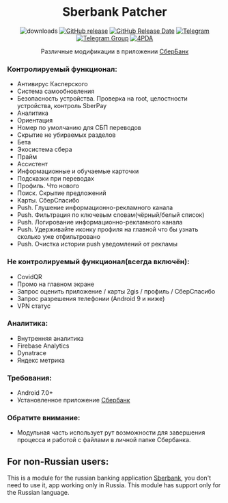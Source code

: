 <div align="center">
<h1>Sberbank Patcher</h1>

![downloads](https://img.shields.io/github/downloads/Xposed-Modules-Repo/ru.bluecat.sberbankpatcher/total)
[![GitHub release](https://img.shields.io/github/v/release/Xposed-Modules-Repo/ru.bluecat.sberbankpatcher)](https://github.com/Xposed-Modules-Repo/ru.bluecat.sberbankpatcher/releases)
[![GitHub Release Date](https://img.shields.io/github/release-date/Xposed-Modules-Repo/ru.bluecat.sberbankpatcher)](https://github.com/Xposed-Modules-Repo/ru.bluecat.sberbankpatcher/releases)
[![Telegram](https://img.shields.io/badge/Telegram-Channel-blue.svg?logo=telegram)](https://t.me/sberbank_patcher)
[![Telegram Group](https://img.shields.io/badge/Telegram-Group-blue.svg?logo=telegram)](https://t.me/sberbank_patcher_forum)
[![4PDA](https://img.shields.io/badge/4PDA-Topic-blue)](https://4pda.to/forum/index.php?showtopic=603033&view=findpost&p=123542189)

<p>Различные модификации в приложении <a href="https://apps.rustore.ru/app/ru.sberbankmobile">СберБанк</a></p>
</div>

### Контролируемый функционал:
- Антивирус Касперского
- Система самообновления
- Безопасность устройства. Проверка на root, целостности устройства, контроль SberPay
- Аналитика
- Ориентация
- Номер по умолчанию для СБП переводов
- Скрытие не убираемых разделов
- Бета
- Экосистема сбера
- Прайм
- Ассистент
- Информационные и обучаемые карточки
- Подсказки при переводах
- Профиль. Что нового
- Поиск. Скрытие предложений
- Карты. СберСпасибо
- Push. Глушение информационно-рекламного канала
- Push. Фильтрация по ключевым словам(чёрный/белый список)
- Push. Логирование информационно-рекламного канала
- Push. Удерживайте иконку профиля на главной что бы узнать сколько уже отфильтровано
- Push. Очистка истории push уведомлений от рекламы

### Не контролируемый функционал(всегда включён):
- CovidQR
- Промо на главном экране
- Запрос оценить приложение / карты 2gis / профиль / СберСпасибо
- Запрос разрешения телефонии (Android 9 и ниже)
- VPN статус

### Аналитика:
- Внутренняя аналитика
- Firebase Analytics
- Dynatrace
- Яндекс метрика

### Требования:
- Android 7.0+
- Установленное приложение [Сбербанк](https://apps.rustore.ru/app/ru.sberbankmobile)

### Обратите внимание:
- Модульная часть использует рут возможности для завершения процесса и работой с файлами в личной папке Сбербанка.

## For non-Russian users:
This is a module for the russian banking application [Sberbank](https://apps.rustore.ru/app/ru.sberbankmobile), you don't need to use it, app working only in Russia. This module has support only for the Russian language.
